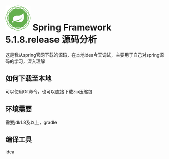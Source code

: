 # <img src="src/docs/asciidoc/images/spring-framework.png" width="80" height="80"> Spring Framework 5.1.8.release 源码分析

这是我从spring官网下载的源码，在本地idea今天调试，主要用于自己对spring源码的学习，深入理解

## 如何下载至本地

可以使用Git命令，也可以直接下载zip压缩包

## 环境需要

需要jdk1.8及以上，gradle

## 编译工具

idea

